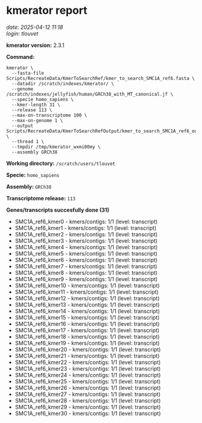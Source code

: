 # kmerator report
*date: 2025-04-12 11:18*  
*login: tlouvet*

**kmerator version:** 2.3.1

**Command:**

```
kmerator \
  --fasta-file Scripts/RecreateData/KmerToSearchRef/kmer_to_search_SMC1A_ref6.fasta \
  --datadir /scratch/indexes/kmerator/ \
  --genome /scratch/indexes/jellyfish/human/GRCh38_with_MT_canonical.jf \
  --specie homo_sapiens \
  --kmer-length 31 \
  --release 113 \
  --max-on-transcriptome 100 \
  --max-on-genome 1 \
  --output Scripts/RecreateData/KmerToSearchRefOutput/kmer_to_search_SMC1A_ref6_output \
  --thread 1 \
  --tmpdir /tmp/kmerator_wxmi00my \
  --assembly GRCh38
```

**Working directory:** `/scratch/users/tlouvet`

**Specie:** `homo_sapiens`

**Assembly:** `GRCh38`

**Transcriptome release:** `113`

**Genes/transcripts succesfully done (31)**

- SMC1A_ref6_kmer0 - kmers/contigs: 1/1 (level: transcript)
- SMC1A_ref6_kmer1 - kmers/contigs: 1/1 (level: transcript)
- SMC1A_ref6_kmer2 - kmers/contigs: 1/1 (level: transcript)
- SMC1A_ref6_kmer3 - kmers/contigs: 1/1 (level: transcript)
- SMC1A_ref6_kmer4 - kmers/contigs: 1/1 (level: transcript)
- SMC1A_ref6_kmer5 - kmers/contigs: 1/1 (level: transcript)
- SMC1A_ref6_kmer6 - kmers/contigs: 1/1 (level: transcript)
- SMC1A_ref6_kmer7 - kmers/contigs: 1/1 (level: transcript)
- SMC1A_ref6_kmer8 - kmers/contigs: 1/1 (level: transcript)
- SMC1A_ref6_kmer9 - kmers/contigs: 1/1 (level: transcript)
- SMC1A_ref6_kmer10 - kmers/contigs: 1/1 (level: transcript)
- SMC1A_ref6_kmer11 - kmers/contigs: 1/1 (level: transcript)
- SMC1A_ref6_kmer12 - kmers/contigs: 1/1 (level: transcript)
- SMC1A_ref6_kmer13 - kmers/contigs: 1/1 (level: transcript)
- SMC1A_ref6_kmer14 - kmers/contigs: 1/1 (level: transcript)
- SMC1A_ref6_kmer15 - kmers/contigs: 1/1 (level: transcript)
- SMC1A_ref6_kmer16 - kmers/contigs: 1/1 (level: transcript)
- SMC1A_ref6_kmer17 - kmers/contigs: 1/1 (level: transcript)
- SMC1A_ref6_kmer18 - kmers/contigs: 1/1 (level: transcript)
- SMC1A_ref6_kmer19 - kmers/contigs: 1/1 (level: transcript)
- SMC1A_ref6_kmer20 - kmers/contigs: 1/1 (level: transcript)
- SMC1A_ref6_kmer21 - kmers/contigs: 1/1 (level: transcript)
- SMC1A_ref6_kmer22 - kmers/contigs: 1/1 (level: transcript)
- SMC1A_ref6_kmer23 - kmers/contigs: 1/1 (level: transcript)
- SMC1A_ref6_kmer24 - kmers/contigs: 1/1 (level: transcript)
- SMC1A_ref6_kmer25 - kmers/contigs: 1/1 (level: transcript)
- SMC1A_ref6_kmer26 - kmers/contigs: 1/1 (level: transcript)
- SMC1A_ref6_kmer27 - kmers/contigs: 1/1 (level: transcript)
- SMC1A_ref6_kmer28 - kmers/contigs: 1/1 (level: transcript)
- SMC1A_ref6_kmer29 - kmers/contigs: 1/1 (level: transcript)
- SMC1A_ref6_kmer30 - kmers/contigs: 1/1 (level: transcript)
